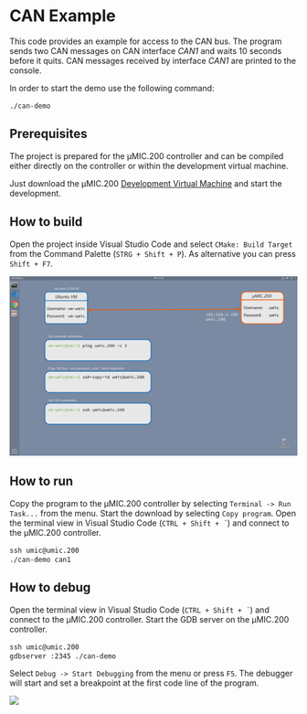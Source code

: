 # **CAN** Example

This code provides an example for access to the CAN bus. The program sends two CAN messages
on CAN interface *CAN1* and waits 10 seconds before it quits. CAN messages received by interface
*CAN1* are printed to the console.

In order to start the demo use the following command:

```
./can-demo 
```

## Prerequisites

The project is prepared for the µMIC.200 controller and can be compiled either directly on the controller or within the development virtual machine.

Just download the µMIC.200 [Development Virtual Machine](https://www.microcontrol.net/download/software/umic/vm-umic-2.04.00.ova) and start the development.

## How to build

Open the project inside Visual Studio Code and select `CMake: Build Target`
from the Command Palette (`STRG + Shift + P`). As alternative you can press
`Shift + F7`. 

![ ](docs/VS-Code-CMake.gif)

## How to run

Copy the program to the µMIC.200 controller by selecting `Terminal -> Run Task...`
from the menu. Start the download by selecting `Copy program`. Open the terminal
view in Visual Studio Code (`CTRL + Shift + ´`) and connect to the µMIC.200
controller.

```
ssh umic@umic.200
./can-demo can1
```


## How to debug

Open the terminal view in Visual Studio Code (`CTRL + Shift + ´`) and connect to the µMIC.200
controller. Start the GDB server on the µMIC.200 controller.

```
ssh umic@umic.200
gdbserver :2345 ./can-demo
```


Select `Debug -> Start Debugging` from the menu or press `F5`. The debugger will start and
set a breakpoint at the first code line of the program.

![ ](docs/VS-Code-Debug.png)
